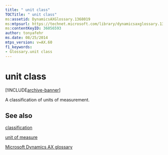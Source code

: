 ```yaml
---
title: " unit class"
TOCTitle: " unit class"
ms:assetid: DynamicsAXGlossary.1368019
ms:mtpsurl: https://technet.microsoft.com/library/dynamicsaxglossary.1368019(v=AX.60)
ms:contentKeyID: 36056593
author: tonyafehr
ms.date: 08/25/2014
mtps_version: v=AX.60
f1_keywords:
- Glossary.unit class
---
```


# unit class


[!INCLUDE[archive-banner](includes/archive-banner.md)]

A classification of units of measurement.

## See also

[classification](classification.md)

[unit of measure](unit-of-measure.md)

[Microsoft Dynamics AX glossary](glossary/microsoft-dynamics-ax-glossary.md)

  


